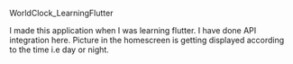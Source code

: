 WorldClock_LearningFlutter

I made this application when I was learning flutter. I have done API integration here. Picture in the homescreen is getting displayed according to the time i.e day or night. 
